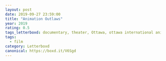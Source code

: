 ```yaml
---
layout: post 
date: 2019-09-27 23:59:00
title: "Animation Outlaws"
year: 2019
rating: 0.5
tags_letterboxd: documentary, theater, Ottawa, ottawa international animation festival, national gallery, animation
tags:
  - film
category: Letterboxd
canonical: https://boxd.it/V6Sgd
---
```

